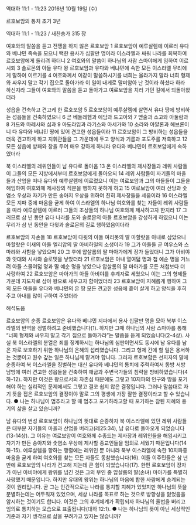 역대하 11:1 - 11:23 
2016년 10월 19일 (수)

르호보암의 통치 초기 3년



역대하 11:1 - 11:23 / 새찬송가 315 장


여호와의 말씀을 듣고 전쟁을 하지 않은 르호보암
1 르호보암이 예루살렘에 이르러 유다와 베냐민 족속을 모으니 택한 용사가 십팔만 명이라 이스라엘과 싸워 나라를 회복하여 르호보암에게 돌리려 하더니 2 여호와의 말씀이 하나님의 사람 스마야에게 임하여 이르시되 3 솔로몬의 아들 유다 왕 르호보암과 유다와 베냐민에 속한 모든 이스라엘 무리에게 말하여 이르기를 4 여호와께서 이같이 말씀하시기를 너희는 올라가지 말라 너희 형제와 싸우지 말고 각기 집으로 돌아가라 이 일이 내게로 말미암아 난 것이라 하셨다 하라 하신지라 그들이 여호와의 말씀을 듣고 돌아가고 여로보암을 치러 가던 길에서 되돌아왔더라

성읍을 건축하고 견고케 한 르호보암
5 르호보암이 예루살렘에 살면서 유다 땅에 방비하는 성읍들을 건축하였으니 6 곧 베들레헴과 에담과 드고아와 7 벧술과 소고와 아둘람과 8 가드와 마레사와 십과 9 아도라임과 라기스와 아세가와 10 소라와 아얄론과 헤브론이니 다 유다와 베냐민 땅에 있어 견고한 성읍들이라 11 르호보암이 그 방비하는 성읍들을 더욱 견고하게 하고 지휘관들을 그 가운데에 두고 양식과 기름과 포도주를 저축하고 12 모든 성읍에 방패와 창을 두어 매우 강하게 하니라 유다와 베냐민이 르호보암에게 속하였더라

북 이스라엘의 레위인들이 남 유다로 돌아옴
13 온 이스라엘의 제사장들과 레위 사람들이 그들의 모든 지방에서부터 르호보암에게 돌아오되 14 레위 사람들이 자기들의 마을들과 산업을 떠나 유다와 예루살렘에 이르렀으니 이는 여로보암과 그의 아들들이 그들을 해임하여 여호와께 제사장의 직분을 행하지 못하게 하고 15 여로보암이 여러 산당과 숫염소 우상과 자기가 만든 송아지 우상을 위하여 친히 제사장들을 세움이라 16 이스라엘 모든 지파 중에 마음을 굳게 하여 이스라엘의 하나님 여호와를 찾는 자들이 레위 사람들을 따라 예루살렘에 이르러 그들의 조상들의 하나님 여호와께 제사하고자 한지라 17 그러므로 삼 년 동안 유다 나라를 도와 솔로몬의 아들 르호보암을 강성하게 하였으니 이는 무리가 삼 년 동안을 다윗과 솔로몬의 길로 행하였음이더라

르호보암의 자손들
18 르호보암이 다윗의 아들 여리못의 딸 마할랏을 아내로 삼았으니 마할랏은 이새의 아들 엘리압의 딸 아비하일의 소생이라 19 그가 아들들 곧 여우스와 스마랴와 사함을 낳았으며 20 그 후에 압살롬의 딸 마아가에게 장가 들었더니 그가 아비야와 앗대와 시사와 슬로밋을 낳았더라 21 르호보암은 아내 열여덟 명과 첩 예순 명을 거느려 아들 스물여덟 명과 딸 예순 명을 낳았으나 압살롬의 딸 마아가를 모든 처첩보다 더 사랑하여 22 르호보암은 마아가의 아들 아비야를 후계자로 세웠으니 이는 그의 형제들 가운데 지도자로 삼아 왕으로 세우고자 함이었더라 23 르호보암이 지혜롭게 행하여 그의 모든 아들을 유다와 베냐민의 온 땅 모든 견고한 성읍에 흩어 살게 하고 양식을 후히 주고 아내를 많이 구하여 주었더라

해석도움





르호보암의 순종
르호보암은 유다와 베냐민 지파에서 용사 십팔만 명을 모아 북부 이스라엘의 반역을 정벌하려고 준비했습니다(1). 하지만 그때 하나님의 사람 스마야를 통해 “너희 형제와 싸우지 말고 각기 집으로 돌아가라”는 말씀을 듣게 되었습니다(2-4상). 사실 북 이스라엘의 분열은 죄를 징계하시는 하나님의 심판이면서도 동시에 남 유다를 남은 자로 보호하기 위한 하나님의 은혜의 섭리였습니다. 그리고 형제 간에 할 일은 용서하는 것뿐이고 원수 갚는 일은 하나님께 맡겨야 합니다. 그러자 르호보함은 선지자의 말에 순종하여 북 이스라엘을 징벌하는 대신 유다와 베냐민의 통치에 주력하여서 동방 서방 남방에 여러 견고한 성읍들을 건축하여 애굽과 주변국가들의 침략을 방비하였습니다(4하-12). 하지만 이것은 왕으로서의 자존심 때문에도 그렇고 10지파의 인구와 땅을 포기해야 하는 실리적인 문제에서도 그렇고 결코 쉽지 않은 결정입니다. 그러나 말씀대로 자기 뜻을 접은 르호보암의 결정이야 말로 그의 평생에 가장 잘한 결정이라고 할 수 있습니다.
● 나는 하나님이 멈추라고 할 때 멈추고 포기하라고할 때 포기하는 참된 지혜와 용기의 삶을 살고 있습니까?

남 유다의 번성
르호보암이 하나님의 뜻대로 순종하자 북 이스라엘에 있던 레위 사람들은 대부분 자기들의 마을과 산업을 버리고(레25:34), 남 유다로 돌아오게 되었습니다(13-14상). 그 이유는 여로보암이 여호와께 수종드는 제사장과 레위인들을 해임시키고 자기가 만든 송아지와 숫염소 우상에 제사할 종교인들을 임의로 세웠기 때문입니다(14하-15). 예루살렘을 향하는 행렬에는 레위인 뿐 아니라 북부 이스라엘에 속한 10지파중 마음을 굳게 하여 여호와를 찾는 모든 자들도 동참했습니다(16). 이들 이주민들은 삼 년 만에 르호보암의 나라가 견고해 지는데 큰 힘이 되었습니다(17). 한편 르호보암이 장자가 아닌 아비야에게 왕위를 넘긴 것은 그의 부인 중 압살롬의 딸(손녀) 마아가를 특별히 사랑했기 때문입니다. 하지만 유대의 왕위는 하나님의 마음에 합한 사람에게 승계되는 것이 원리입니다. 곧 그는 인간적으로는 나라를 통치할 지혜가 있었지만 하나님의 뜻을 분별하는데는 어두워져 있었으며, 세상 나라를 목표로 하는 것으로 방향성을 잃었음을 암시하는 것이기도 합니다. 이것은 그의 후계체계가 확립되자 하나님의 율법을 버리고 임의로 통치하는 모습으로 표출됩니다(대하 12:1).
● 나는 하나님의 뜻이 아닌 세상적인 기준과 자기 생각으로 삶을 꾸려가고 있지는 않습니까?